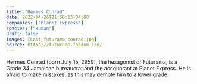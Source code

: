 ```yaml
---
title: "Hermes Conrad"
date: 2022-04-26T21:56:13-04:00
companies: ["Planet Express"]
species: ["Human"]
draft: false
images: [Cast_futurama_conrad.jpg]
source: https://futurama.fandom.com/
---
```

Hermes Conrad (born July 15, 2959), the hexagonist of Futurama, is a Grade 34 Jamaican bureaucrat and the accountant at Planet Express. He is afraid to make mistakes, as this may demote him to a lower grade.
